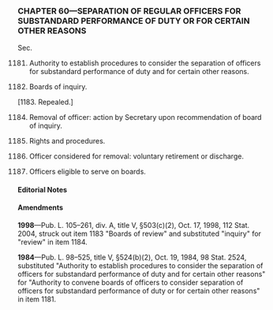 ### **CHAPTER 60—SEPARATION OF REGULAR OFFICERS FOR SUBSTANDARD PERFORMANCE OF DUTY OR FOR CERTAIN OTHER REASONS** ###

Sec.

1181. Authority to establish procedures to consider the separation of officers for substandard performance of duty and for certain other reasons.

1182. Boards of inquiry.

[1183. Repealed.]

1184. Removal of officer: action by Secretary upon recommendation of board of inquiry.

1185. Rights and procedures.

1186. Officer considered for removal: voluntary retirement or discharge.

1187. Officers eligible to serve on boards.

#### **Editorial Notes** ####

#### Amendments ####

**1998**—Pub. L. 105–261, div. A, title V, §503(c)(2), Oct. 17, 1998, 112 Stat. 2004, struck out item 1183 "Boards of review" and substituted "inquiry" for "review" in item 1184.

**1984**—Pub. L. 98–525, title V, §524(b)(2), Oct. 19, 1984, 98 Stat. 2524, substituted "Authority to establish procedures to consider the separation of officers for substandard performance of duty and for certain other reasons" for "Authority to convene boards of officers to consider separation of officers for substandard performance of duty or for certain other reasons" in item 1181.